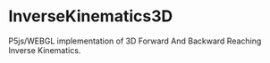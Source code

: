 # InverseKinematics3D
P5js/WEBGL implementation of 3D Forward And Backward Reaching Inverse Kinematics.
